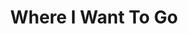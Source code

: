 ---
layout: page
title: Where I Want To Go
description: 
img: assets/img/live/icecream.jpg
importance: 1
category: Fun
related_publications: true
# redirect: https://github.com/noeltong/HISLab-Guide
---
